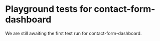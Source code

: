 # Playground tests for contact-form-dashboard
We are still awaiting the first test run for contact-form-dashboard.
